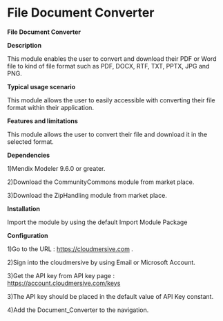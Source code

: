 # File Document Converter
**File Document Converter**

**Description**

This module enables the user to convert and download their PDF or Word file to kind of file format such as PDF, DOCX, RTF, TXT, PPTX, JPG and PNG.


**Typical usage scenario**

This module allows the user to easily accessible with converting their file format within their application.


**Features and limitations**

This module allows the user to convert their file and download it in the selected format.


**Dependencies**

1)Mendix Modeler 9.6.0 or greater.

2)Download the CommunityCommons module from market place.

3)Download the ZipHandling module from market place.

**Installation**

Import the module by using the default Import Module Package

**Configuration**

1)Go to the URL : https://cloudmersive.com .

2)Sign into the cloudmersive by using Email or Microsoft Account.

3)Get the API key from API key page : https://account.cloudmersive.com/keys

3)The API key should be placed in the default value of API Key constant.

4)Add the Document_Converter to the navigation.
